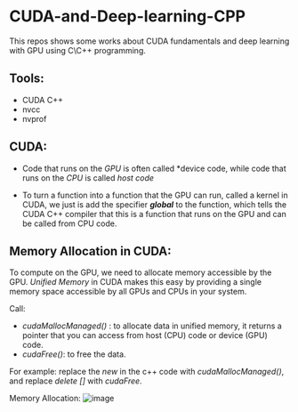# CUDA-and-Deep-learning-CPP
This repos shows some works about CUDA fundamentals and deep learning with GPU using C\C++ programming.

## Tools: 
   - CUDA C++
   - nvcc
   - nvprof

## CUDA:

  - Code that runs on the *GPU* is often called *device code, while code that runs on the *CPU* is called *host code*

  - To turn a function into a function that the GPU can run, called a kernel in CUDA, we just is add the specifier *__global__* to the function, which tells the CUDA C++ compiler that this is a function that runs on the GPU and can be called from CPU code.

## Memory Allocation in CUDA:

To compute on the GPU, we need to allocate memory accessible by the GPU. *Unified Memory* in CUDA makes this easy by providing a single memory space accessible by all GPUs and CPUs in your system.

Call:
   - *cudaMallocManaged()* : to allocate data in unified memory, it returns a pointer that you can access from host (CPU) code or device (GPU) code.
   - *cudaFree()*: to free the data.

For example: replace the  *new* in the c++ code with *cudaMallocManaged()*, and replace *delete []* with *cudaFree*.

Memory Allocation:
![image](https://user-images.githubusercontent.com/44145876/153255732-22fb4014-dbdb-4093-8e58-c14e4bbea06d.png)
